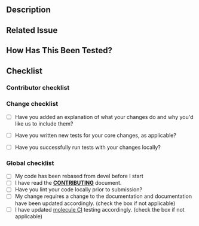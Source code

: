 ## Description
<!--- Describe your changes in detail -->

## Related Issue
<!--- Please link to the issue here using #<issue ID> : -->

## How Has This Been Tested?
<!--- Please describe in detail how you tested your changes. -->
<!--- Include details of your testing environment, and the tests you ran to -->
<!--- see how your change affects other areas of the code, etc. -->


## Checklist
<!--- Go over all the following points, and put an `x` (with no space around) in all the boxes that apply. -->
<!--- If you're unsure about any of these, don't hesitate to ask. We're here to help! -->

### Contributor checklist

<!---Please add your own checklist using md format: - [ ] -->

### Change checklist

- [ ] Have you added an explanation of what your changes do and why you'd like us to include them?
- [ ] Have you written new tests for your core changes, as applicable?
- [ ] Have you successfully run tests with your changes locally?


### Global checklist
- [ ] My code has been rebased from devel before I start
- [ ] I have read the [**CONTRIBUTING**](https://avd.sh/en/latest/docs/contribution/overview.html) document.
- [ ] Have you lint your code locally prior to submission?
- [ ] My change requires a change to the documentation and documentation have been updated accordingly. (check the box if not applicable)
- [ ] I have updated [molecule CI](https://github.com/aristanetworks/ansible-avd/tree/devel/ansible_collections/arista/avd/molecule) testing accordingly. (check the box if not applicable)
